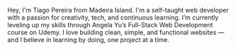Hey, I'm Tiago Pereira from Madeira Island. I'm a self-taught web developer with a passion for creativity, tech, and continuous learning. I’m currently leveling up my skills through Angela Yu’s Full-Stack Web Development course on Udemy. I love building clean, simple, and functional websites — and I believe in learning by doing, one project at a time.

<!---
devtiagopereira/devtiagopereira is a ✨ special ✨ repository because its `README.md` (this file) appears on your GitHub profile.
You can click the Preview link to take a look at your changes.
--->
